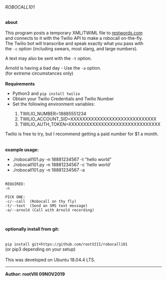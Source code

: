 ###### ROBOCALL101


<b>about</b><br><br>
This program posts a temporary XML/TWIML file to
<a href="https://www.restwords.com">restwords.com</a><br> and connects
to it with the Twilio API to make a robocall on-the-fly. <br>The Twilio
bot will transcribe and speak exactly what you pass with<br>the 
<code>-c</code> option (including swears, most slang, and large numbers).

A text may also be sent with the <code>-t</code> option.

Arnold is having a bad day - Use the <code>-a</code> option.<br>
(for extreme circumstances only)
<br><br>
<b>Requirements</b><br>
<ul>
  <li>Python3 and <code>pip install twilio</code></li>
  <li>Obtain your Twilio Credentials and Twilio Number</li>
  <li>Set the following environment variables:</li>
    <ol>
      <li>TWILIO_NUMBER=18885551234</li>
      <li>TWILIO_ACCOUNT_SID=XXXXXXXXXXXXXXXXXXXXXXXXXXXXX</li>
      <li>TWILIO_AUTH_TOKEN=XXXXXXXXXXXXXXXXXXXXXXXXXXXXXXX</li>
    </ol>
</ul>

Twilio is free to try, but I recommend getting a paid number for $1 a month.
<br><br><br>
<b>example usage:</b><br>
<ul>
  <li>./robocall101.py -n 18881234567 -t "hello world"</li>
  <li>./robocall101.py -n 18881234567 -c 'hello world'</li>
  <li>./robocall101.py -n 18881234567 -a</li>
</ul>

<pre>
  <code>
REQUIRED:
-n <outgoing number>

PICK ONE:
-c/--call <text/string here> (Robocall on thy fly)
-t/--text <text/string here> (Send an SMS text message)
-a/--arnold (Call with Arnold recording)
  </code>
</pre>
<br>
<b>optionally install from git:</b><br>
<br><br>
<code>pip install git+https://github.com/rootVIII/robocall101</code><br>
(or pip3 depending on your setup)
<br><br>
This was developed on Ubuntu 18.04.4 LTS.
<hr>
<b>Author: rootVIII 09NOV2019</b><br><br>


  
